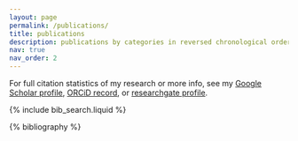 ```yaml
---
layout: page
permalink: /publications/
title: publications
description: publications by categories in reversed chronological order. generated by jekyll-scholar. 
nav: true
nav_order: 2
---
```


For full citation statistics of my research or more info, see my <i class="ai ai-google-scholar-square"></i> [Google Scholar profile](https://scholar.google.com/citations?user=D2n8tswAAAAJ), <i class="ai ai-orcid"></i> [ORCiD record](https://orcid.org/0000-0002-0650-1274), or <i class="ai ai-researchgate-square"></i> [researchgate profile](https://www.researchgate.net/profile/Jiaye_Wu).

<!-- _pages/publications.md -->

<!-- Bibsearch Feature -->

{% include bib_search.liquid %}

<div class="publications">

{% bibliography %}

</div>
